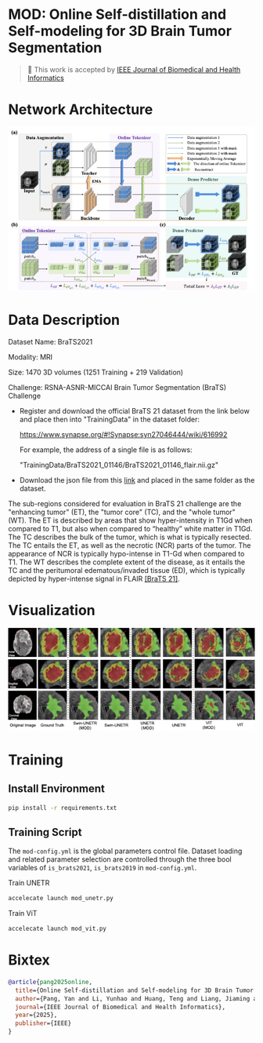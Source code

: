 # MOD: Online Self-distillation and Self-modeling for 3D Brain Tumor Segmentation

> 🎉 This work is accepted by [IEEE Journal of Biomedical and Health Informatics](https://ieeexplore.ieee.org/document/10843341)

# Network Architecture

![Overview](./figures/architecture.png)

# Data Description

Dataset Name: BraTS2021

Modality: MRI

Size: 1470 3D volumes (1251 Training + 219 Validation)

Challenge: RSNA-ASNR-MICCAI Brain Tumor Segmentation (BraTS) Challenge

- Register and download the official BraTS 21 dataset from the link below and place then into "TrainingData" in the dataset folder:

  <https://www.synapse.org/#!Synapse:syn27046444/wiki/616992>

  For example, the address of a single file is as follows:

  "TrainingData/BraTS2021_01146/BraTS2021_01146_flair.nii.gz"

- Download the json file from this [link](https://drive.google.com/file/d/1i-BXYe-wZ8R9Vp3GXoajGyqaJ65Jybg1/view?usp=sharing) and placed in the same folder as the dataset.

The sub-regions considered for evaluation in BraTS 21 challenge are the "enhancing tumor" (ET), the "tumor core" (TC), and the "whole tumor" (WT). The ET is described by areas that show hyper-intensity in T1Gd when compared to T1, but also when compared to “healthy” white matter in T1Gd. The TC describes the bulk of the tumor, which is what is typically resected. The TC entails the ET, as well as the necrotic (NCR) parts of the tumor. The appearance of NCR is typically hypo-intense in T1-Gd when compared to T1. The WT describes the complete extent of the disease, as it entails the TC and the peritumoral edematous/invaded tissue (ED), which is typically depicted by hyper-intense signal in FLAIR [[BraTS 21]](http://braintumorsegmentation.org/).

# Visualization

![Seg Result](./figures/seg_result.png)

# Training

## Install Environment
```bash
pip install -r requirements.txt
```


## Training Script
The ```mod-config.yml``` is the global parameters control file. Dataset loading and related parameter selection are controlled through the three bool variables of ```is_brats2021```, ```is_brats2019``` in ```mod-config.yml```.


Train UNETR
```bash
accelecate launch mod_unetr.py
```

Train ViT
```bash
accelecate launch mod_vit.py
```

# Bixtex
```bib
@article{pang2025online,
  title={Online Self-distillation and Self-modeling for 3D Brain Tumor Segmentation},
  author={Pang, Yan and Li, Yunhao and Huang, Teng and Liang, Jiaming and Wang, Zhen and Dong, Changyu and Kuang, Dongyang and Hu, Ying and Chen, Hao and Lei, Tim and others},
  journal={IEEE Journal of Biomedical and Health Informatics},
  year={2025},
  publisher={IEEE}
}
```